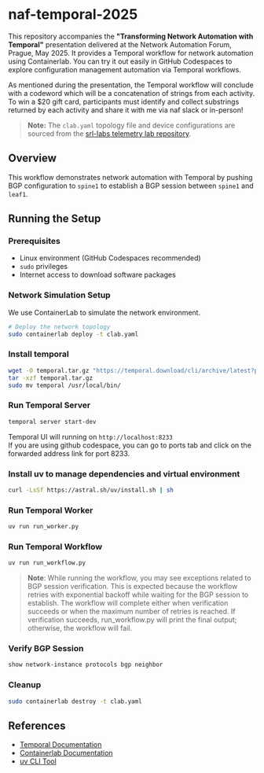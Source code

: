# naf-temporal-2025

This repository accompanies the **"Transforming Network Automation with Temporal"** presentation delivered at the Network Automation Forum, Prague, May 2025. It provides a Temporal workflow for network automation using Containerlab. You can try it out easily in GitHub Codespaces to explore configuration management automation via Temporal workflows.

As mentioned during the presentation, the Temporal workflow will conclude with a codeword which will be a concatenation of strings from each activity. To win a $20 gift card, participants must identify and collect substrings returned by each activity and share it with me via naf slack or in-person!

> **Note:** The `clab.yaml` topology file and device configurations are sourced from the [srl-labs telemetry lab repository](https://github.com/srl-labs/srl-telemetry-lab).

## Overview

This workflow demonstrates network automation with Temporal by pushing BGP configuration to `spine1` to establish a BGP session between `spine1` and `leaf1`.

## Running the Setup

### Prerequisites

- Linux environment (GitHub Codespaces recommended)  
- `sudo` privileges  
- Internet access to download software packages  

### Network Simulation Setup

We use ContainerLab to simulate the network environment.

```bash
# Deploy the network topology
sudo containerlab deploy -t clab.yaml
```

### Install temporal

```bash
wget -O temporal.tar.gz "https://temporal.download/cli/archive/latest?platform=linux&arch=amd64"
tar -xzf temporal.tar.gz
sudo mv temporal /usr/local/bin/
```

### Run Temporal Server

```bash
temporal server start-dev
```

Temporal UI will running on `http://localhost:8233`\
If you are using github codespace, you can go to ports tab and click on the forwarded address link for port 8233.

### Install uv to manage dependencies and virtual environment

```bash
curl -LsSf https://astral.sh/uv/install.sh | sh
```

### Run Temporal Worker

```bash
uv run run_worker.py
```

### Run Temporal Workflow

```bash
uv run run_workflow.py
```

> **Note**: While running the workflow, you may see exceptions related to BGP session verification. This is expected because the workflow retries with exponential backoff while waiting for the BGP session to establish. The workflow will complete either when verification succeeds or when the maximum number of retries is reached. If verification succeeds, run_workflow.py will print the final output; otherwise, the workflow will fail.

### Verify BGP Session

```bash
show network-instance protocols bgp neighbor
```

### Cleanup

```bash
sudo containerlab destroy -t clab.yaml
```

## References

- [Temporal Documentation](https://docs.temporal.io/)
- [Containerlab Documentation](https://containerlab.dev/)
- [uv CLI Tool](https://astral.sh/uv/)
